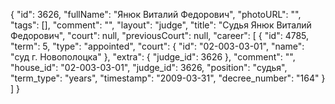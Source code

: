 {
    "id": 3626,
    "fullName": "Янюк Виталий Федорович",
    "photoURL": "",
    "tags": [],
    "comment": "",
    "layout": "judge",
    "title": "Судья Янюк Виталий Федорович",
    "court": null,
    "previousCourt": null,
    "career": [
        {
            "id": 4785,
            "term": 5,
            "type": "appointed",
            "court": {
                "id": "02-003-03-01",
                "name": "суд г. Новополоцка"
            },
            "extra": {
                "judge_id": 3626
            },
            "comment": "",
            "house_id": "02-003-03-01",
            "judge_id": 3626,
            "position": "судья",
            "term_type": "years",
            "timestamp": "2009-03-31",
            "decree_number": "164"
        }
    ]
}